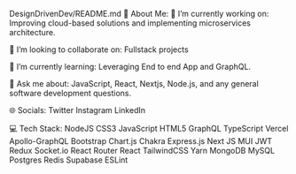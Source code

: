 DesignDrivenDev/README.md
💫 About Me:
🔭 I’m currently working on:
Improving cloud-based solutions and implementing microservices architecture.

👯 I’m looking to collaborate on:
Fullstack projects

🌱 I’m currently learning:
Leveraging End to end App and GraphQL.

💬 Ask me about:
JavaScript, React, Nextjs, Node.js, and any general software development questions.


🌐 Socials:
Twitter Instagram LinkedIn

💻 Tech Stack:
NodeJS CSS3 JavaScript HTML5 GraphQL TypeScript Vercel Apollo-GraphQL Bootstrap Chart.js Chakra Express.js Next JS MUI JWT Redux Socket.io React Router React TailwindCSS Yarn MongoDB MySQL Postgres Redis Supabase ESLint

